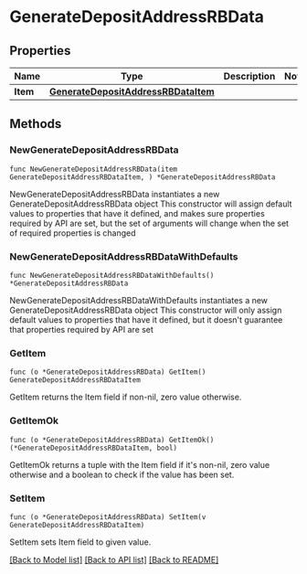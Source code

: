 # GenerateDepositAddressRBData

## Properties

Name | Type | Description | Notes
------------ | ------------- | ------------- | -------------
**Item** | [**GenerateDepositAddressRBDataItem**](GenerateDepositAddressRBDataItem.md) |  | 

## Methods

### NewGenerateDepositAddressRBData

`func NewGenerateDepositAddressRBData(item GenerateDepositAddressRBDataItem, ) *GenerateDepositAddressRBData`

NewGenerateDepositAddressRBData instantiates a new GenerateDepositAddressRBData object
This constructor will assign default values to properties that have it defined,
and makes sure properties required by API are set, but the set of arguments
will change when the set of required properties is changed

### NewGenerateDepositAddressRBDataWithDefaults

`func NewGenerateDepositAddressRBDataWithDefaults() *GenerateDepositAddressRBData`

NewGenerateDepositAddressRBDataWithDefaults instantiates a new GenerateDepositAddressRBData object
This constructor will only assign default values to properties that have it defined,
but it doesn't guarantee that properties required by API are set

### GetItem

`func (o *GenerateDepositAddressRBData) GetItem() GenerateDepositAddressRBDataItem`

GetItem returns the Item field if non-nil, zero value otherwise.

### GetItemOk

`func (o *GenerateDepositAddressRBData) GetItemOk() (*GenerateDepositAddressRBDataItem, bool)`

GetItemOk returns a tuple with the Item field if it's non-nil, zero value otherwise
and a boolean to check if the value has been set.

### SetItem

`func (o *GenerateDepositAddressRBData) SetItem(v GenerateDepositAddressRBDataItem)`

SetItem sets Item field to given value.



[[Back to Model list]](../README.md#documentation-for-models) [[Back to API list]](../README.md#documentation-for-api-endpoints) [[Back to README]](../README.md)


